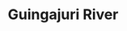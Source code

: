 ---
title: "Guingajuri River"
title_bn: "গুইঙ্গাজুরি নদী"
description: "It has emanated from the Hakaluki Haor region of Barlekha Upazila, Moulvibazar.  It runs through Srimangal and Hobiganj and ends by meeting with the river Balikhal. Its length is about 60 km along with 20 meter width."
---